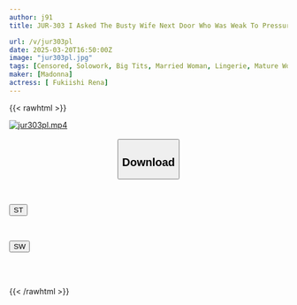 ```yaml
---
author: j91
title: JUR-303 I Asked The Busty Wife Next Door Who Was Weak To Pressure To Be An Underwear Model Monitor... Rena Fukiishi

url: /v/jur303pl
date: 2025-03-20T16:50:00Z
image: "jur303pl.jpg"
tags: [Censored, Solowork, Big Tits, Married Woman, Lingerie, Mature Woman, Sun tan	]
maker: [Madonna]
actress: [ Fukiishi Rena]
---
```



{{< rawhtml >}}

<div class="video" data-videoid="2brOzDL64jUW1G">
    <a href="javascript:;">
        <img src="/v/jur303pl/jur303pl.jpg" width="WIDTH" height="HEIGHT" alt="jur303pl.mp4" loading="lazy">
    </a>
</div>

<script type="text/javascript" src="https://j91.asia/asset/on-demand-st.js"></script>

<br>
  <link rel="stylesheet" href="https://j91.asia/asset/bs5.css">
  
  <center>
  <button class="btn btn-primary" type="button" data-bs-toggle="collapse" data-bs-target=".multi-collapse" aria-expanded="false" aria-controls="multiCollapseExample1 multiCollapseExample2"><h2>Download</h2></button></center>
</p>
<div class="row">
  <div class="col">
    <div class="collapse multi-collapse" id="multiCollapseExample1">
      <div class="card card-body">
	      	      <br>
<div class="buttons">  
<p><a href="/v/jur303pl/st.html" target="_blank"><button class="btn-hover color-3"><i class="fa fa-download"></i> ST</button></a></p></div>
    </div>
  </div>
</div>
  <div class="col">
    <div class="collapse multi-collapse" id="multiCollapseExample2">
      <div class="card card-body">
	      <br>
<div class="buttons">
<p><a href="/v/jur303pl/sw.html" target="_blank"><button class="btn-hover color-2"><i class="fa fa-download"></i> SW</button></a></p></div>
<br><br>
      </div>
    </div>
  </div>
</div>

{{< /rawhtml >}}